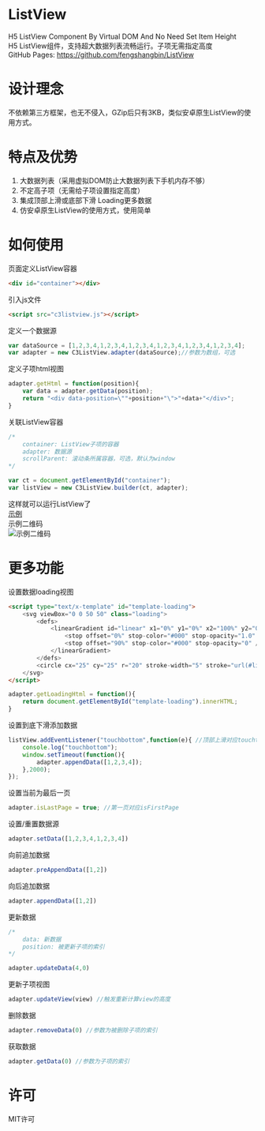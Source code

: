 #  ListView
H5 ListView Component By Virtual DOM And No Need Set Item Height  
H5 ListView组件，支持超大数据列表流畅运行。子项无需指定高度  
GitHub Pages: https://github.com/fengshangbin/ListView
#  设计理念
不依赖第三方框架，也无不侵入，GZip后只有3KB，类似安卓原生ListView的使用方式。
#  特点及优势
1. 大数据列表（采用虚拟DOM防止大数据列表下手机内存不够）
2. 不定高子项（无需给子项设置指定高度）
3. 集成顶部上滑或底部下滑 Loading更多数据
4. 仿安卓原生ListView的使用方式，使用简单
#  如何使用
页面定义ListView容器
```html
<div id="container"></div>
```
引入js文件
```html
<script src="c3listview.js"></script>
```
定义一个数据源
```javascript
var dataSource = [1,2,3,4,1,2,3,4,1,2,3,4,1,2,3,4,1,2,3,4,1,2,3,4];
var adapter = new C3ListView.adapter(dataSource);//参数为数组，可选 
```
定义子项html视图
```javascript
adapter.getHtml = function(position){
    var data = adapter.getData(position);
    return "<div data-position=\""+position+"\">"+data+"</div>";
}
```
关联ListView容器
```javascript
/*
    container: ListView子项的容器
    adapter: 数据源
    scrollParent: 滚动条所属容器，可选，默认为window
*/

var ct = document.getElementById("container");
var listView = new C3ListView.builder(ct, adapter);
```
这样就可以运行ListView了  
[示例](http://htmlpreview.github.io/?https://github.com/fengshangbin/ListView/blob/master/examples/list-scroll-window.html)  
示例二维码  
![示例二维码](https://raw.githubusercontent.com/fengshangbin/ListView/master/be1c35d704b66028c9660d97c4373d87.png)
# 更多功能
设置数据loading视图
```html
<script type="text/x-template" id="template-loading">
	<svg viewBox="0 0 50 50" class="loading">
		<defs>
			<linearGradient id="linear" x1="0%" y1="0%" x2="100%" y2="0%">
				<stop offset="0%" stop-color="#000" stop-opacity="1.0" />
				<stop offset="90%" stop-color="#000" stop-opacity="0" />
			</linearGradient>
		</defs>
		<circle cx="25" cy="25" r="20" stroke-width="5" stroke="url(#linear)" fill="none" />
	</svg>
</script>
```
```javascript
adapter.getLoadingHtml = function(){
	return document.getElementById("template-loading").innerHTML;
}
```
设置到底下滑添加数据
```javascript
listView.addEventListener("touchbottom",function(e){ //顶部上滑对应touchtop
	console.log("touchbottom");
	window.setTimeout(function(){
		adapter.appendData([1,2,3,4]);
	},2000);
});
```
设置当前为最后一页
```javascript
adapter.isLastPage = true; //第一页对应isFirstPage
```
设置/重置数据源
```javascript
adapter.setData([1,2,3,4,1,2,3,4])
```
向前追加数据
```javascript
adapter.preAppendData([1,2])
```
向后追加数据
```javascript
adapter.appendData([1,2])
```
更新数据
```javascript
/*
	data: 新数据
	position: 被更新子项的索引
*/

adapter.updateData(4,0)
```
更新子项视图
```javascript
adapter.updateView(view) //触发重新计算view的高度
```
删除数据
```javascript
adapter.removeData(0) //参数为被删除子项的索引
```
获取数据
```javascript
adapter.getData(0) //参数为子项的索引
```
# 许可
MIT许可
